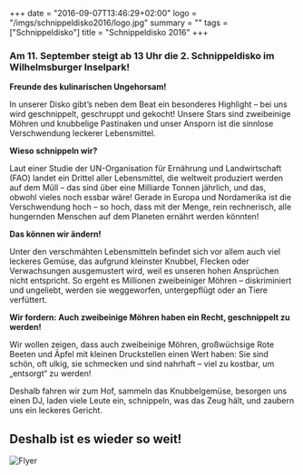 +++
date = "2016-09-07T13:46:29+02:00"
logo = "/imgs/schnippeldisko2016/logo.jpg"
summary = ""
tags = ["Schnippeldisko"]
title = "Schnippeldisko 2016"
+++
<h3 class="text--centered">Am 11. September steigt ab 13 Uhr die 2. Schnippeldisko im Wilhelmsburger Inselpark!</h3>

**Freunde des kulinarischen Ungehorsam!**

In unserer Disko gibt’s neben dem Beat ein besonderes Highlight – bei uns wird geschnippelt, geschruppt und gekocht! Unsere Stars sind zweibeinige Möhren und knubbelige Pastinaken und unser Ansporn ist die sinnlose Verschwendung leckerer Lebensmittel.

**Wieso schnippeln wir?**

Laut einer Studie der UN-Organisation für Ernährung und Landwirtschaft (FAO) landet ein Drittel aller Lebensmittel, die weltweit produziert werden auf dem Müll – das sind über eine Milliarde Tonnen jährlich, und das, obwohl vieles noch essbar wäre! Gerade in Europa und Nordamerika ist die Verschwendung hoch – so hoch, dass mit der Menge, rein rechnerisch, alle hungernden Menschen auf dem Planeten ernährt werden könnten!

**Das können wir ändern!**

Unter den verschmähten Lebensmitteln befindet sich vor allem auch viel leckeres Gemüse, das aufgrund kleinster Knubbel, Flecken oder Verwachsungen ausgemustert wird, weil es unseren hohen Ansprüchen nicht entspricht. So ergeht es Millionen zweibeiniger Möhren – diskriminiert und ungeliebt, werden sie weggeworfen, untergepflügt oder an Tiere verfüttert.

**Wir fordern: Auch zweibeinige Möhren haben ein Recht, geschnippelt zu werden!**

Wir wollen zeigen, dass auch zweibeinige Möhren, großwüchsige Rote Beeten und Äpfel mit kleinen Druckstellen einen Wert haben: Sie sind schön, oft ulkig, sie schmecken und sind nahrhaft – viel zu kostbar, um „entsorgt“ zu werden!

Deshalb fahren wir zum Hof, sammeln das Knubbelgemüse, besorgen uns einen DJ, laden viele Leute ein, schnippeln, was das Zeug hält, und zaubern uns ein leckeres Gericht.

<h2 class="text--centered">Deshalb ist es wieder so weit!</h2>

![Flyer](/imgs/schnippeldisko2016/Schnippeldisko_2016_Flyer-web.jpg)
